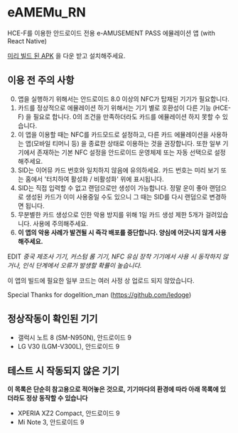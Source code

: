# eAMEMu_RN
HCE-F를 이용한 안드로이드 전용 e-AMUSEMENT PASS 에뮬레이션 앱 (with React Native)

[미리 빌드 된 APK](app-release.apk) 을 다운 받고 설치해주세요.

## 이용 전 주의 사항

0. 앱을 실행하기 위해서는 안드로이드 8.0 이상의 NFC가 탑재된 기기가 필요합니다.
1. 카드를 정상적으로 에뮬레이션 하기 위해서는 기기 별로 호환성이 다른 기능 (HCE-F) 을 필요로 합니다. 0의 조건을 만족하더라도 카드를 에뮬레이션 하지 못할 수 있습니다.
2. 이 앱을 이용할 때는 NFC를 카드모드로 설정하고, 다른 카드 에뮬레이션을 사용하는 앱(모바일 티머니 등) 을 종료한 상태로 이용하는 것을 권장합니다. 또한 일부 기기에서 존재하는 기본 NFC 설정을 안드로이드 운영체제 또는 자동 선택으로 설정해주세요.
3. SID는 이어뮤 카드 번호와 일치하지 않음에 유의하세요. 카드 번호는 미리 보기 또는 홈에서 '터치하여 활성화 / 비활성화' 위에 표시됩니다.
4. SID는 직접 입력할 수 없고 랜덤으로만 생성이 가능합니다. 정말 운이 좋아 랜덤으로 생성된 카드가 이미 사용중일 수도 있으니 그 때는 SID를 다시 랜덤으로 변경하면 됩니다.
5. 무분별한 카드 생성으로 인한 악용 방지를 위해 1일 카드 생성 제한 5개가 걸려있습니다. 사용에 주의해주세요.
6. **이 앱의 악용 사례가 발견될 시 즉각 배포를 중단합니다. 양심에 어긋나지 않게 사용해주세요.**

EDIT *중국 제조사 기기, 커스텀 롬 기기, NFC 유심 장착 기기에서 사용 시 동작하지 않거나, 인식 단계에서 오류가 발생할 확률이 높습니다.*


이 앱의 빌드에 필요한 일부 코드는 여러 사정 상 업로드 되지 않았습니다.


Special Thanks for dogelition_man (https://github.com/ledoge)


## 정상작동이 확인된 기기
* 갤럭시 노트 8 (SM-N950N), 안드로이드 9
* LG V30 (LGM-V300L), 안드로이드 9

## 테스트 시 작동되지 않은 기기
**이 목록은 단순히 참고용으로 적어놓은 것으로, 기기마다의 환경에 따라 아래 목록에 있더라도 정상 동작할 수 있습니다**

* XPERIA XZ2 Compact, 안드로이드 9
* Mi Note 3, 안드로이드 9
